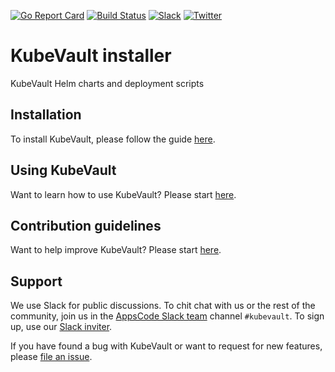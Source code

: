 [![Go Report Card](https://goreportcard.com/badge/kubevault.dev/installer)](https://goreportcard.com/report/kubevault.dev/installer)
[![Build Status](https://github.com/kubevault/installer/workflows/CI/badge.svg)](https://github.com/kubevault/installer/actions?workflow=CI)
[![Slack](https://shields.io/badge/Join_Slack-salck?color=4A154B&logo=slack)](https://slack.appscode.com)
[![Twitter](https://img.shields.io/twitter/follow/kubevault.svg?style=social&logo=twitter&label=Follow)](https://twitter.com/intent/follow?screen_name=KubeVault)

# KubeVault installer

KubeVault Helm charts and deployment scripts

## Installation

To install KubeVault, please follow the guide [here](https://kubevault.com/docs/latest/setup/).

## Using KubeVault

Want to learn how to use KubeVault? Please start [here](https://kubevault.com/docs/latest/guides/).

## Contribution guidelines

Want to help improve KubeVault? Please start [here](https://kubevault.com/docs/latest/welcome/contributing/).

## Support

We use Slack for public discussions. To chit chat with us or the rest of the community, join us in the [AppsCode Slack team](https://appscode.slack.com/messages/kubevault/) channel `#kubevault`. To sign up, use our [Slack inviter](https://slack.appscode.com/).

If you have found a bug with KubeVault or want to request for new features, please [file an issue](https://github.com/kubevault/project/issues/new).
